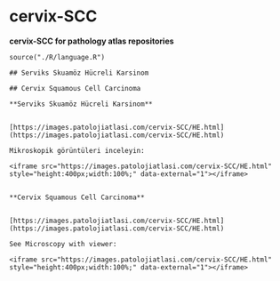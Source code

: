 # cervix-SCC



**cervix-SCC for pathology atlas repositories**



```{r language cervix-SCC, echo=FALSE, include=TRUE}
source("./R/language.R")
```




```{asis, echo = (language == "TR")}
## Serviks Skuamöz Hücreli Karsinom
```




```{asis, echo = (language == "EN")}
## Cervix Squamous Cell Carcinoma
```




```{asis, echo = (language == "TR")}
**Serviks Skuamöz Hücreli Karsinom**


[https://images.patolojiatlasi.com/cervix-SCC/HE.html](https://images.patolojiatlasi.com/cervix-SCC/HE.html)

Mikroskopik görüntüleri inceleyin:

<iframe src="https://images.patolojiatlasi.com/cervix-SCC/HE.html" style="height:400px;width:100%;" data-external="1"></iframe>

```




```{asis, echo = (language == "EN")}

**Cervix Squamous Cell Carcinoma**


[https://images.patolojiatlasi.com/cervix-SCC/HE.html](https://images.patolojiatlasi.com/cervix-SCC/HE.html)

See Microscopy with viewer: 

<iframe src="https://images.patolojiatlasi.com/cervix-SCC/HE.html" style="height:400px;width:100%;" data-external="1"></iframe>

```
